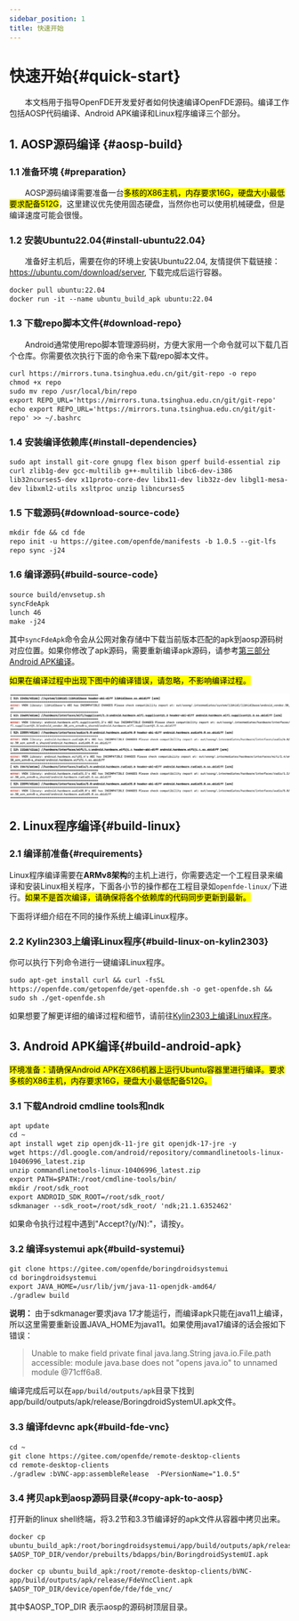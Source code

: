 ```yaml
---
sidebar_position: 1
title: 快速开始
---
```


# 快速开始{#quick-start}

&emsp;&emsp;本文档用于指导OpenFDE开发爱好者如何快速编译OpenFDE源码。编译工作包括AOSP代码编译、Android APK编译和Linux程序编译三个部分。

## 1. AOSP源码编译 {#aosp-build}

### 1.1 准备环境 {#preparation}

&emsp;&emsp;AOSP源码编译需要准备一台<mark>多核的X86主机，内存要求16G，硬盘大小最低要求配备512G</mark>，这里建议优先使用固态硬盘，当然你也可以使用机械硬盘，但是编译速度可能会很慢。

### 1.2 安装Ubuntu22.04{#install-ubuntu22.04}

&emsp;&emsp;准备好主机后，需要在你的环境上安装Ubuntu22.04, 友情提供下载链接：https://ubuntu.com/download/server, 下载完成后运行容器。

```
docker pull ubuntu:22.04
docker run -it --name ubuntu_build_apk ubuntu:22.04
```

### 1.3 下载repo脚本文件{#download-repo}

&emsp;&emsp;Android通常使用repo脚本管理源码树，方便大家用一个命令就可以下载几百个仓库。你需要依次执行下面的命令来下载repo脚本文件。

```
curl https://mirrors.tuna.tsinghua.edu.cn/git/git-repo -o repo
chmod +x repo
sudo mv repo /usr/local/bin/repo
export REPO_URL='https://mirrors.tuna.tsinghua.edu.cn/git/git-repo'
echo export REPO_URL='https://mirrors.tuna.tsinghua.edu.cn/git/git-repo' >> ~/.bashrc
```

### 1.4 安装编译依赖库{#install-dependencies}

```
sudo apt install git-core gnupg flex bison gperf build-essential zip curl zlib1g-dev gcc-multilib g++-multilib libc6-dev-i386 lib32ncurses5-dev x11proto-core-dev libx11-dev lib32z-dev libgl1-mesa-dev libxml2-utils xsltproc unzip libncurses5
```

### 1.5 下载源码{#download-source-code}

```
mkdir fde && cd fde
repo init -u https://gitee.com/openfde/manifests -b 1.0.5 --git-lfs
repo sync -j24
```

### 1.6 编译源码{#build-source-code}

```
source build/envsetup.sh
syncFdeApk
lunch 46 
make -j24
```

其中```syncFdeApk```命令会从公网对象存储中下载当前版本匹配的apk到aosp源码树对应位置。如果你修改了apk源码，需要重新编译apk源码，请参考[第三部分 Android APK编译](./quick-start#build-android-apk)。

<mark>如果在编译过程中出现下图中的编译错误，请忽略，不影响编译过程。</mark>

![build-warn](./img/build-warn.png)

## 2. Linux程序编译{#build-linux}

### 2.1 编译前准备{#requirements}

Linux程序编译需要在**ARMv8架构**的主机上进行，你需要选定一个工程目录来编译和安装Linux相关程序，下面各小节的操作都在工程目录如`openfde-linux/`下进行。<mark>如果不是首次编译，请确保将各个依赖库的代码同步更新到最新。</mark>

下面将详细介绍在不同的操作系统上编译Linux程序。

### 2.2 Kylin2303上编译Linux程序{#build-linux-on-kylin2303}

你可以执行下列命令进行一键编译Linux程序。

```
sudo apt-get install curl && curl -fsSL https://openfde.com/getopenfde/get-openfde.sh -o get-openfde.sh && sudo sh ./get-openfde.sh
```

如果想要了解更详细的编译过程和细节，请前往[Kylin2303上编译Linux程序](./build-linux/build-linux-on-kylin2303)。

## 3. Android APK编译{#build-android-apk}

<mark>环境准备：请确保Android APK在X86机器上运行Ubuntu容器里进行编译。要求多核的X86主机，内存要求16G，硬盘大小最低配备512G。</mark>

### 3.1 下载Android cmdline tools和ndk

```
apt update
cd ~
apt install wget zip openjdk-11-jre git openjdk-17-jre -y
wget https://dl.google.com/android/repository/commandlinetools-linux-10406996_latest.zip
unzip commandlinetools-linux-10406996_latest.zip
export PATH=$PATH:/root/cmdline-tools/bin/
mkdir /root/sdk_root
export ANDROID_SDK_ROOT=/root/sdk_root/
sdkmanager --sdk_root=/root/sdk_root/ 'ndk;21.1.6352462'
```

如果命令执行过程中遇到"Accept?(y/N):"，请按y。

### 3.2 编译systemui apk{#build-systemui}

```
git clone https://gitee.com/openfde/boringdroidsystemui
cd boringdroidsystemui
export JAVA_HOME=/usr/lib/jvm/java-11-openjdk-amd64/
./gradlew build
```

**说明：** 由于sdkmanager要求java 17才能运行，而编译apk只能在java11上编译，所以这里需要重新设置JAVA_HOME为java11。如果使用java17编译的话会报如下错误：

> Unable to make field private final java.lang.String java.io.File.path accessible: module java.base does not "opens java.io" to unnamed module @71cff6a8.

编译完成后可以在`app/build/outputs/apk`目录下找到app/build/outputs/apk/release/BoringdroidSystemUI.apk文件。

### 3.3 编译fdevnc apk{#build-fde-vnc}

```
cd ~
git clone https://gitee.com/openfde/remote-desktop-clients 
cd remote-desktop-clients
./gradlew :bVNC-app:assembleRelease  -PVersionName="1.0.5"
```

###  3.4 拷贝apk到aosp源码目录{#copy-apk-to-aosp}

打开新的linux shell终端，将3.2节和3.3节编译好的apk文件从容器中拷贝出来。

```
docker cp ubuntu_build_apk:/root/boringdroidsystemui/app/build/outputs/apk/release/BoringdroidSystemUI.apk  $AOSP_TOP_DIR/vendor/prebuilts/bdapps/bin/BoringdroidSystemUI.apk
```

```
docker cp ubuntu_build_apk:/root/remote-desktop-clients/bVNC-app/build/outputs/apk/release/FdeVncClient.apk $AOSP_TOP_DIR/device/openfde/fde/fde_vnc/
```

其中$AOSP_TOP_DIR 表示aosp的源码树顶层目录。